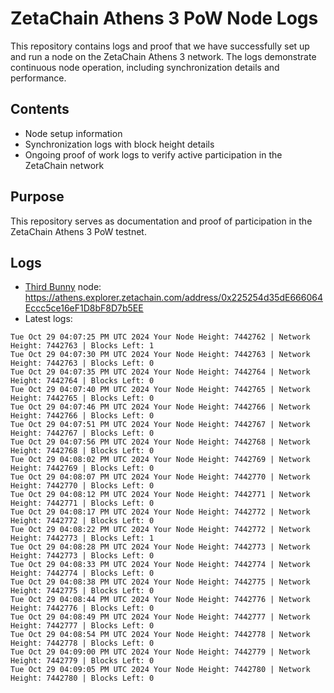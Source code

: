 # ZetaChain Athens 3 PoW Node Logs
This repository contains logs and proof that we have successfully set up and run a node on the ZetaChain Athens 3 network. The logs demonstrate continuous node operation, including synchronization details and performance.

## Contents
- Node setup information
- Synchronization logs with block height details
- Ongoing proof of work logs to verify active participation in the ZetaChain network

## Purpose
This repository serves as documentation and proof of participation in the ZetaChain Athens 3 PoW testnet.

## Logs

- [Third Bunny](https://thirdbunny.xyz/) node: https://athens.explorer.zetachain.com/address/0x225254d35dE666064Eccc5ce16eF1D8bF8D7b5EE
- Latest logs:
```
Tue Oct 29 04:07:25 PM UTC 2024 Your Node Height: 7442762 | Network Height: 7442763 | Blocks Left: 1
Tue Oct 29 04:07:30 PM UTC 2024 Your Node Height: 7442763 | Network Height: 7442763 | Blocks Left: 0
Tue Oct 29 04:07:35 PM UTC 2024 Your Node Height: 7442764 | Network Height: 7442764 | Blocks Left: 0
Tue Oct 29 04:07:40 PM UTC 2024 Your Node Height: 7442765 | Network Height: 7442765 | Blocks Left: 0
Tue Oct 29 04:07:46 PM UTC 2024 Your Node Height: 7442766 | Network Height: 7442766 | Blocks Left: 0
Tue Oct 29 04:07:51 PM UTC 2024 Your Node Height: 7442767 | Network Height: 7442767 | Blocks Left: 0
Tue Oct 29 04:07:56 PM UTC 2024 Your Node Height: 7442768 | Network Height: 7442768 | Blocks Left: 0
Tue Oct 29 04:08:02 PM UTC 2024 Your Node Height: 7442769 | Network Height: 7442769 | Blocks Left: 0
Tue Oct 29 04:08:07 PM UTC 2024 Your Node Height: 7442770 | Network Height: 7442770 | Blocks Left: 0
Tue Oct 29 04:08:12 PM UTC 2024 Your Node Height: 7442771 | Network Height: 7442771 | Blocks Left: 0
Tue Oct 29 04:08:17 PM UTC 2024 Your Node Height: 7442772 | Network Height: 7442772 | Blocks Left: 0
Tue Oct 29 04:08:22 PM UTC 2024 Your Node Height: 7442772 | Network Height: 7442773 | Blocks Left: 1
Tue Oct 29 04:08:28 PM UTC 2024 Your Node Height: 7442773 | Network Height: 7442773 | Blocks Left: 0
Tue Oct 29 04:08:33 PM UTC 2024 Your Node Height: 7442774 | Network Height: 7442774 | Blocks Left: 0
Tue Oct 29 04:08:38 PM UTC 2024 Your Node Height: 7442775 | Network Height: 7442775 | Blocks Left: 0
Tue Oct 29 04:08:44 PM UTC 2024 Your Node Height: 7442776 | Network Height: 7442776 | Blocks Left: 0
Tue Oct 29 04:08:49 PM UTC 2024 Your Node Height: 7442777 | Network Height: 7442777 | Blocks Left: 0
Tue Oct 29 04:08:54 PM UTC 2024 Your Node Height: 7442778 | Network Height: 7442778 | Blocks Left: 0
Tue Oct 29 04:09:00 PM UTC 2024 Your Node Height: 7442779 | Network Height: 7442779 | Blocks Left: 0
Tue Oct 29 04:09:05 PM UTC 2024 Your Node Height: 7442780 | Network Height: 7442780 | Blocks Left: 0
```
